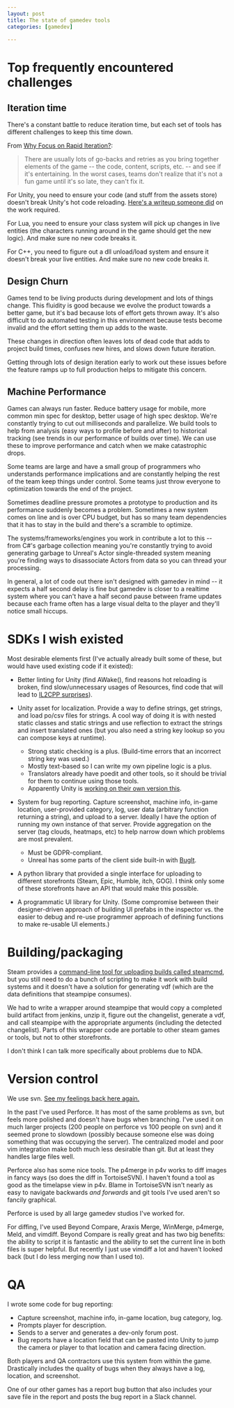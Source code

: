 ```yaml
---
layout: post
title: The state of gamedev tools
categories: [gamedev]

---
```



# Top frequently encountered challenges

## Iteration time

There's a constant battle to reduce iteration time, but each set of tools has
different challenges to keep this time down.

From [Why Focus on Rapid Iteration?](https://www.gamasutra.com/view/feature/132046/building_a_mindset_for_rapid_.php):

> There are usually lots of go-backs and retries as you bring together elements of the game -- the code, content, scripts, etc. -- and see if it's entertaining. In the worst cases, teams don't realize that it's not a fun game until it's so late, they can't fix it.

For Unity, you need to ensure your code (and stuff from the assets store) doesn't break Unity's hot code reloading. [Here's a writeup someone did](https://gist.github.com/cobbpg/a74c8a5359554eb3daa5) on the work required.

For Lua, you need to ensure your class system will pick up changes in live entities (the characters running around in the game should get the new logic). And make sure no new code breaks it.

For C++, you need to figure out a dll unload/load system and ensure it doesn't break your live entities. And make sure no new code breaks it.


## Design Churn

Games tend to be living products during development and lots of things change.
This fluidity is good because we evolve the product towards a better game, but
it's bad because lots of effort gets thrown away. It's also difficult to do
automated testing in this environment because tests become invalid and the
effort setting them up adds to the waste.

These changes in direction often leaves lots of dead code that adds to project
build times, confuses new hires, and slows down future iteration.

Getting through lots of design iteration early to work out these issues before
the feature ramps up to full production helps to mitigate this concern.

## Machine Performance

Games can always run faster. Reduce battery usage for mobile, more common min
spec for desktop, better usage of high spec desktop. We're constantly trying to
cut out milliseconds and parallelize. We build tools to help from analysis
(easy ways to profile before and after) to historical tracking (see trends in
our performance of builds over time). We can use these to improve performance
and catch when we make catastrophic drops.

Some teams are large and have a small group of programmers who understands
performance implications and are constantly helping the rest of the team keep
things under control. Some teams just throw everyone to optimization towards
the end of the project.

Sometimes deadline pressure promotes a prototype to production and its
performance suddenly becomes a problem. Sometimes a new system comes on line
and is over CPU budget, but has so many team dependencies that it has to stay
in the build and there's a scramble to optimize.

The systems/frameworks/engines you work in contribute a lot to this -- from
C#'s garbage collection meaning you're constantly trying to avoid generating
garbage to Unreal's Actor single-threaded system meaning you're finding ways to
disassociate Actors from data so you can thread your processing.

In general, a lot of code out there isn't designed with gamedev in mind -- it
expects a half second delay is fine but gamedev is closer to a realtime system
where you can't have a half second pause between frame updates because each
frame often has a large visual delta to the player and they'll notice small
hiccups.


# SDKs I wish existed

Most desirable elements first (I've actually already built some of these, but would have used existing code if it existed):

* Better linting for Unity (find AWake(), find reasons hot reloading is broken, find slow/unnecessary usages of Resources, find code that will lead to [IL2CPP surprises](https://jacksondunstan.com/articles/4545)).

* Unity asset for localization. Provide a way to define strings, get strings, and load po/csv files for strings. A cool way of doing it is with nested static classes and static strings and use reflection to extract the strings and insert translated ones (but you also need a string key lookup so you can compose keys at runtime).
    * Strong static checking is a plus. (Build-time errors that an incorrect string key was used.)
    * Mostly text-based so I can write my own pipeline logic is a plus.
    * Translators already have poedit and other tools, so it should be trivial for them to continue using those tools.
    * Apparently Unity is [working on their own version this](https://docs.unity3d.com/Packages/com.unity.localization@0.2/manual/index.html).

* System for bug reporting. Capture screenshot, machine info, in-game location, user-provided category, log, user data (arbitrary function returning a string), and upload to a server. Ideally I have the option of running my own instance of that server. Provide aggregation on the server (tag clouds, heatmaps, etc) to help narrow down which problems are most prevalent.
    * Must be GDPR-compliant.
    * Unreal has some parts of the client side built-in with [BugIt](https://docs.unrealengine.com/en-US/API/Runtime/Engine/GameFramework/UCheatManager/BugIt/index.html).

* A python library that provided a single interface for uploading to different storefronts (Steam, Epic, Humble, itch, GOG). I think only some of these storefronts have an API that would make this possible.

* A programmatic UI library for Unity. (Some compromise between their designer-driven approach of building UI prefabs in the inspector vs. the easier to debug and re-use programmer approach of defining functions to make re-usable UI elements.)


# Building/packaging

Steam provides a [command-line tool for uploading builds called
steamcmd](https://partner.steamgames.com/doc/sdk/uploading), but you still need
to do a bunch of scripting to make it work with build systems and it doesn't
have a solution for generating vdf (which are the data definitions that
steampipe consumes).

We had to write a wrapper around steampipe that would copy a completed build
artifact from jenkins, unzip it, figure out the changelist, generate a vdf, and
call steampipe with the appropriate arguments (including the detected
changelist). Parts of this wrapper code are portable to other steam games or
tools, but not to other storefronts.

I don't think I can talk more specifically about problems due to NDA.


# Version control

We use svn. [See my feelings back here again.](https://www.reddit.com/r/gamedev/comments/9l0b59/what_do_you_use_for_version_control_for_art_files/e73q7p0/)

In the past I've used Perforce. It has most of the same problems as svn, but
feels more polished and doesn't have bugs when branching. I've used it on much
larger projects (200 people on perforce vs 100 people on svn) and it seemed
prone to slowdown (possibly because someone else was doing something that was
occupying the server). The centralized model and poor vim integration make
both much less desirable than git. But at least they handles large files well.

Perforce also has some nice tools. The p4merge in p4v works to diff images in
fancy ways (so does the diff in TortoiseSVN). I haven't found a tool as good as
the timelapse view in p4v. Blame in TortoiseSVN isn't nearly as easy to
navigate backwards *and forwards* and git tools I've used aren't so fancily
graphical.

Perforce is used by all large gamedev studios I've worked for.


For diffing, I've used Beyond Compare, Araxis Merge, WinMerge, p4merge, Meld,
and vimdiff. Beyond Compare is really great and has two big benefits: the
ability to script it is fantastic and the ability to set the current line in
both files is super helpful. But recently I just use vimdiff a lot and haven't
looked back (but I do less merging now than I used to).


# QA

I wrote some code for bug reporting:

* Capture screenshot, machine info, in-game location, bug category, log.
* Prompts player for description.
* Sends to a server and generates a dev-only forum post.
* Bug reports have a location field that can be pasted into Unity to jump the camera or player to that location and camera facing direction.

Both players and QA contractors use this system from within the game.
Drastically includes the quality of bugs when they always have a log, location,
and screenshot.

One of our other games has a report bug button that also includes your save
file in the report and posts the bug report in a Slack channel.


